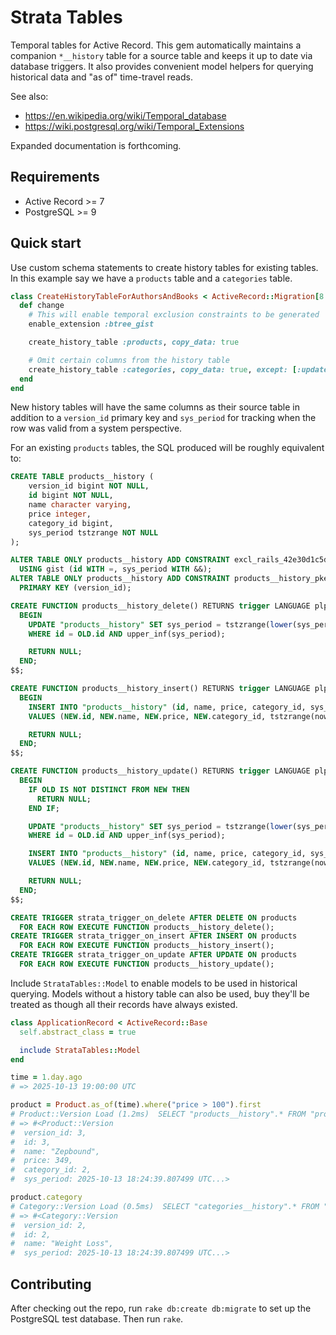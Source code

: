 # Strata Tables

Temporal tables for Active Record. This gem automatically maintains a companion `*__history` table for a source table and keeps it up to date via database triggers. It also provides convenient model helpers for querying historical data and "as of" time-travel reads.

See also:
- https://en.wikipedia.org/wiki/Temporal_database
- https://wiki.postgresql.org/wiki/Temporal_Extensions

Expanded documentation is forthcoming.

## Requirements

- Active Record >= 7
- PostgreSQL >= 9

## Quick start

Use custom schema statements to create history tables for existing tables. In this example say we have a `products` table and a `categories` table.


```ruby
class CreateHistoryTableForAuthorsAndBooks < ActiveRecord::Migration[8.0]
  def change
    # This will enable temporal exclusion constraints to be generated
    enable_extension :btree_gist

    create_history_table :products, copy_data: true

    # Omit certain columns from the history table
    create_history_table :categories, copy_data: true, except: [:updated_at]
  end
end
```

New history tables will have the same columns as their source table in addition to a `version_id` primary key and `sys_period` for tracking when the row was valid from a system perspective.

For an existing `products` tables, the SQL produced will be roughly equivalent to:

```sql
CREATE TABLE products__history (
    version_id bigint NOT NULL,
    id bigint NOT NULL,
    name character varying,
    price integer,
    category_id bigint,
    sys_period tstzrange NOT NULL
);

ALTER TABLE ONLY products__history ADD CONSTRAINT excl_rails_42e30d1c5d EXCLUDE
  USING gist (id WITH =, sys_period WITH &&);
ALTER TABLE ONLY products__history ADD CONSTRAINT products__history_pkey
  PRIMARY KEY (version_id);

CREATE FUNCTION products__history_delete() RETURNS trigger LANGUAGE plpgsql AS $$
  BEGIN
    UPDATE "products__history" SET sys_period = tstzrange(lower(sys_period), now())
    WHERE id = OLD.id AND upper_inf(sys_period);

    RETURN NULL;
  END;
$$;

CREATE FUNCTION products__history_insert() RETURNS trigger LANGUAGE plpgsql AS $$
  BEGIN
    INSERT INTO "products__history" (id, name, price, category_id, sys_period)
    VALUES (NEW.id, NEW.name, NEW.price, NEW.category_id, tstzrange(now(), NULL));

    RETURN NULL;
  END;
$$;

CREATE FUNCTION products__history_update() RETURNS trigger LANGUAGE plpgsql AS $$
  BEGIN
    IF OLD IS NOT DISTINCT FROM NEW THEN
      RETURN NULL;
    END IF;

    UPDATE "products__history" SET sys_period = tstzrange(lower(sys_period), now())
    WHERE id = OLD.id AND upper_inf(sys_period);

    INSERT INTO "products__history" (id, name, price, category_id, sys_period)
    VALUES (NEW.id, NEW.name, NEW.price, NEW.category_id, tstzrange(now(), NULL));

    RETURN NULL;
  END;
$$;

CREATE TRIGGER strata_trigger_on_delete AFTER DELETE ON products
  FOR EACH ROW EXECUTE FUNCTION products__history_delete();
CREATE TRIGGER strata_trigger_on_insert AFTER INSERT ON products
  FOR EACH ROW EXECUTE FUNCTION products__history_insert();
CREATE TRIGGER strata_trigger_on_update AFTER UPDATE ON products
  FOR EACH ROW EXECUTE FUNCTION products__history_update();
```

Include `StrataTables::Model` to enable models to be used in historical querying. Models without a history table can also be used, buy they'll be treated as though all their records have always existed.

```ruby
class ApplicationRecord < ActiveRecord::Base
  self.abstract_class = true

  include StrataTables::Model
end
```

```ruby
time = 1.day.ago
# => 2025-10-13 19:00:00 UTC

product = Product.as_of(time).where("price > 100").first
# Product::Version Load (1.2ms)  SELECT "products__history".* FROM "products__history" WHERE ("products__history"."sys_period" @> $1::timestamptz) AND (price > 100) ORDER BY "products__history"."version_id" ASC LIMIT $2  [[nil, "2025-10-13 19:00:00"], ["LIMIT", 1]]
# => #<Product::Version
#  version_id: 3,
#  id: 3,
#  name: "Zepbound",
#  price: 349,
#  category_id: 2,
#  sys_period: 2025-10-13 18:24:39.807499 UTC...>

product.category
# Category::Version Load (0.5ms)  SELECT "categories__history".* FROM "categories__history" WHERE "categories__history"."id" = $1 AND ("categories__history"."sys_period" @> $2::timestamptz) LIMIT $3  [["id", 2], [nil, "2025-10-13 19:00:00"], ["LIMIT", 1]]
# => #<Category::Version
#  version_id: 2,
#  id: 2,
#  name: "Weight Loss",
#  sys_period: 2025-10-13 18:24:39.807499 UTC...> 
```

## Contributing

After checking out the repo, run `rake db:create db:migrate` to set up the PostgreSQL test database. Then run `rake`.
